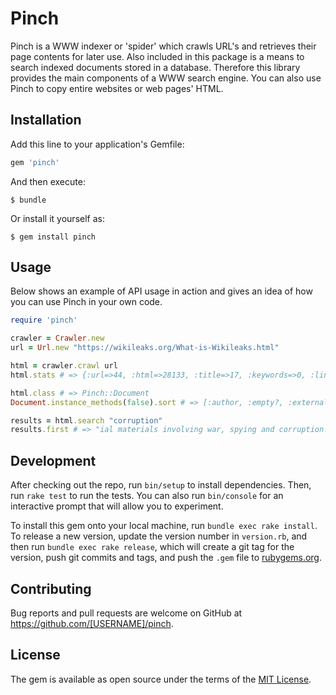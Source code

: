 # Pinch

Pinch is a WWW indexer or 'spider' which crawls URL's and retrieves their page contents for later use. Also included in this package is a means to search indexed documents stored in a database. Therefore this library provides the main components of a WWW search engine. You can also use Pinch to copy entire websites or web pages' HTML. 

## Installation

Add this line to your application's Gemfile:

```ruby
gem 'pinch'
```

And then execute:

    $ bundle

Or install it yourself as:

    $ gem install pinch

## Usage

Below shows an example of API usage in action and gives an idea of how you can use Pinch in your own code.

```ruby
require 'pinch'

crawler = Crawler.new
url = Url.new "https://wikileaks.org/What-is-Wikileaks.html"

html = crawler.crawl url
html.stats # => {:url=>44, :html=>28133, :title=>17, :keywords=>0, :links=>35, :text_length=>67, :text_bytes=>13735}

html.class # => Pinch::Document
Document.instance_methods(false).sort # => [:author, :empty?, :external_links, :html, :internal_full_links, :internal_links, :keywords, :links, :relative_links, :score, :search, :search!, :size, :stats, :text, :title, :to_h, :to_hash, :url, :xpath]

results = html.search "corruption"
results.first # => "ial materials involving war, spying and corruption. It has so far published more"
```

## Development

After checking out the repo, run `bin/setup` to install dependencies. Then, run `rake test` to run the tests. You can also run `bin/console` for an interactive prompt that will allow you to experiment.

To install this gem onto your local machine, run `bundle exec rake install`. To release a new version, update the version number in `version.rb`, and then run `bundle exec rake release`, which will create a git tag for the version, push git commits and tags, and push the `.gem` file to [rubygems.org](https://rubygems.org).

## Contributing

Bug reports and pull requests are welcome on GitHub at https://github.com/[USERNAME]/pinch.


## License

The gem is available as open source under the terms of the [MIT License](http://opensource.org/licenses/MIT).

